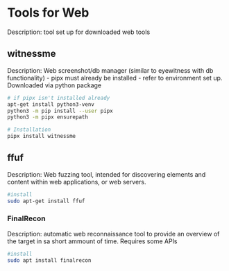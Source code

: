 # Tools for Web
Description: tool set up for downloaded web tools

## witnessme
Description: Web screenshot/db manager (similar to eyewitness with db functionality) - pipx must already be installed - refer to environment set up. Downloaded via python package

```bash
# if pipx isn't installed already
apt-get install python3-venv
python3 -m pip install --user pipx
python3 -m pipx ensurepath

# Installation
pipx install witnessme
```

## ffuf
Description: Web fuzzing tool, intended for discovering elements and content within web applications, or web servers.

``` bash
#install 
sudo apt-get install ffuf
```
### FinalRecon
Description: automatic web reconnaissance tool to provide an overview of the target in sa short ammount of time. Requires some APIs

```bash
#install
sudo apt install finalrecon
```


